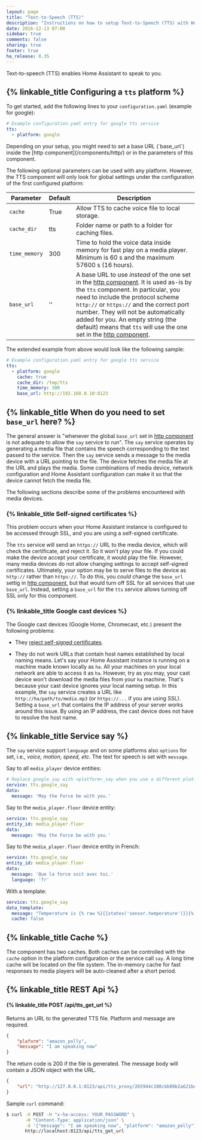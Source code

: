 ```yaml
---
layout: page
title: "Text-to-Speech (TTS)"
description: "Instructions on how to setup Text-to-Speech (TTS) with Home Assistant."
date: 2016-12-13 07:00
sidebar: true
comments: false
sharing: true
footer: true
ha_release: 0.35
---
```


Text-to-speech (TTS) enables Home Assistant to speak to you.

## {% linkable_title Configuring a `tts` platform %}

To get started, add the following lines to your `configuration.yaml` (example for google):

```yaml
# Example configuration.yaml entry for google tts service
tts:
  - platform: google
```

<p class='note'>
Depending on your setup, you might need to set a base URL (`base_url`) inside the [http component](/components/http/) or in the parameters of this component.
</p>

The following optional parameters can be used with any platform. However, the TTS component will only look for global settings under the configuration of the first configured platform:

| Parameter           | Default | Description                                                                                                                                                                                                                                                                                                                                                                               |
|---------------------|---------|-------------------------------------------------------------------------------------------------------------------------------------------------------------------------------------------------------------------------------------------------------------------------------------------------------------------------------------------------------------------------------------------|
| `cache` | True    | Allow TTS to cache voice file to local storage. |
| `cache_dir`  | tts      | Folder name or path to a folder for caching files. |
| `time_memory`     | 300     | Time to hold the voice data inside memory for fast play on a media player. Minimum is 60 s and the maximum 57600 s (16 hours). |
| `base_url` | '' | A base URL to use *instead* of the one set in the [http component](/components/http/). It is used as-is by the `tts` component. In particular, you need to include the protocol scheme `http://` or `https://` and the correct port number. They will not be automatically added for you. An empty string (the default) means that `tts` will use the one set in the [http component](/components/http/). |


The extended example from above would look like the following sample:

```yaml
# Example configuration.yaml entry for google tts service
tts:
  - platform: google
    cache: true
    cache_dir: /tmp/tts
    time_memory: 300
    base_url: http://192.168.0.10:8123
```

## {% linkable_title When do you need to set `base_url` here? %}

The general answer is "whenever the global `base_url` set in [http component](/components/http/) is not adequate to allow the `say` service to run". The `say` service operates by generating a media file that contains the speech corresponding to the text passed to the service. Then the `say` service sends a message to the media device with a URL pointing to the file. The device fetches the media file at the URL and plays the media. Some combinations of media device, network configuration and Home Assistant configuration can make it so that the device cannot fetch the media file.

The following sections describe some of the problems encountered with media devices.

### {% linkable_title Self-signed certificates %}

This problem occurs when your Home Assistant instance is configured to be accessed through SSL, and you are using a self-signed certificate.

The `tts` service will send an `https://` URL to the media device, which will check the certificate, and reject it. So it won't play your file. If you could make the device accept your certificate, it would play the file. However, many media devices do not allow changing settings to accept self-signed certificates. Ultimately, your option may be to serve files to the device as `http://` rather than `https://`. To do this, you *could* change the `base_url` settig in [http component](/components/http/), but that would turn off SSL for all services that use `base_url`. Instead, setting a `base_url` for the `tts` service allows turning off SSL only for this component.

### {% linkable_title Google cast devices %}

The Google cast devices (Google Home, Chromecast, etc.) present the following problems:

* They [reject self-signed certificates](#self-signed-certificates).

* They do not work URLs that contain host names established by local naming means. Let's say your Home Assistant instance is running on a machine made known locally as `ha`. All your machines on your local network are able to access it as `ha`. However, try as you may, your cast device won't download the media files from your `ha` machine. That's because your cast device ignores your local naming setup. In this example, the `say` service creates a URL like `http://ha/path/to/media.mp3` (or `https://...` if you are using SSL). Setting a `base_url` that contains the IP address of your server works around this issue. By using an IP address, the cast device does not have to resolve the host name.

## {% linkable_title Service say %}

The `say` service support `language` and on some platforms also `options` for set, i.e., *voice, motion, speed, etc*. The text for speech is set with `message`.

Say to all `media_player` device entities:

```yaml
# Replace google_say with <platform>_say when you use a different platform.
service: tts.google_say
data:
  message: 'May the Force be with you.'
```
Say to the `media_player.floor` device entity:

```yaml
service: tts.google_say
entity_id: media_player.floor
data:
  message: 'May the Force be with you.'
```

Say to the `media_player.floor` device entity in French:

```yaml
service: tts.google_say
entity_id: media_player.floor
data:
  message: 'Que la force soit avec toi.'
  language: 'fr'
```

With a template:

```yaml
service: tts.google_say
data_template:
  message: "Temperature is {% raw %}{{states('sensor.temperature')}}{% endraw %}."
  cache: false
```

## {% linkable_title Cache %}

The component has two caches. Both caches can be controlled with the `cache` option in the platform configuration or the service call `say`. A long time cache will be located on the file system. The in-memory cache for fast responses to media players will be auto-cleaned after a short period.

## {% linkable_title REST Api %}

#### {% linkable_title POST /api/tts_get_url %}

Returns an URL to the generated TTS file. Platform and message are required.

```json
{
    "plaform": "amazon_polly",
    "message": "I am speaking now"
}
```

The return code is 200 if the file is generated. The message body will contain a JSON object with the URL.

```json
{
    "url": "http://127.0.0.1:8123/api/tts_proxy/265944c108cbb00b2a621be5930513e03a0bb2cd_en_-_demo.mp3"
}
```

Sample `curl` command:

```bash
$ curl -X POST -H "x-ha-access: YOUR_PASSWORD" \
       -H "Content-Type: application/json" \
       -d '{"message": "I am speaking now", "platform": "amazon_polly"}' \
       http://localhost:8123/api/tts_get_url
```
